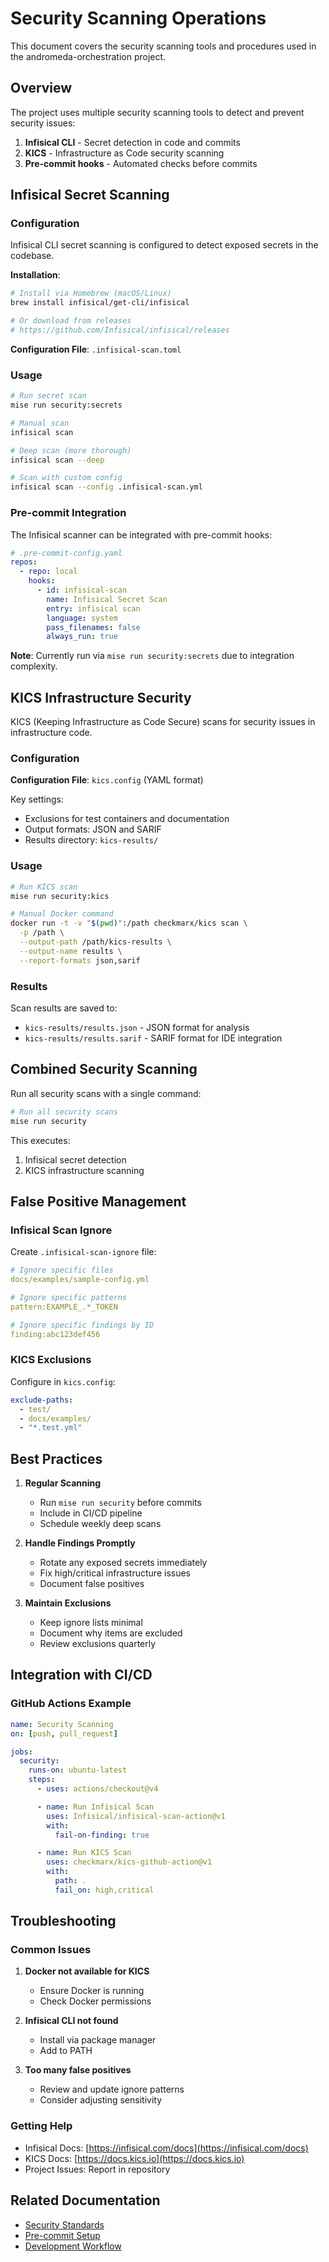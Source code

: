 # Security Scanning Operations

This document covers the security scanning tools and procedures used in the andromeda-orchestration project.

## Overview

The project uses multiple security scanning tools to detect and prevent security issues:

1. **Infisical CLI** - Secret detection in code and commits
1. **KICS** - Infrastructure as Code security scanning
1. **Pre-commit hooks** - Automated checks before commits

## Infisical Secret Scanning

### Configuration

Infisical CLI secret scanning is configured to detect exposed secrets in the codebase.

**Installation**:

```bash
# Install via Homebrew (macOS/Linux)
brew install infisical/get-cli/infisical

# Or download from releases
# https://github.com/Infisical/infisical/releases
```

**Configuration File**: `.infisical-scan.toml`

### Usage

```bash
# Run secret scan
mise run security:secrets

# Manual scan
infisical scan

# Deep scan (more thorough)
infisical scan --deep

# Scan with custom config
infisical scan --config .infisical-scan.yml
```

### Pre-commit Integration

The Infisical scanner can be integrated with pre-commit hooks:

```yaml
# .pre-commit-config.yaml
repos:
  - repo: local
    hooks:
      - id: infisical-scan
        name: Infisical Secret Scan
        entry: infisical scan
        language: system
        pass_filenames: false
        always_run: true
```

**Note**: Currently run via `mise run security:secrets` due to integration complexity.

## KICS Infrastructure Security

KICS (Keeping Infrastructure as Code Secure) scans for security issues in infrastructure code.

### Configuration

**Configuration File**: `kics.config` (YAML format)

Key settings:

- Exclusions for test containers and documentation
- Output formats: JSON and SARIF
- Results directory: `kics-results/`

### Usage

```bash
# Run KICS scan
mise run security:kics

# Manual Docker command
docker run -t -v "$(pwd)":/path checkmarx/kics scan \
  -p /path \
  --output-path /path/kics-results \
  --output-name results \
  --report-formats json,sarif
```

### Results

Scan results are saved to:

- `kics-results/results.json` - JSON format for analysis
- `kics-results/results.sarif` - SARIF format for IDE integration

## Combined Security Scanning

Run all security scans with a single command:

```bash
# Run all security scans
mise run security
```

This executes:

1. Infisical secret detection
1. KICS infrastructure scanning

## False Positive Management

### Infisical Scan Ignore

Create `.infisical-scan-ignore` file:

```yaml
# Ignore specific files
docs/examples/sample-config.yml

# Ignore specific patterns
pattern:EXAMPLE_.*_TOKEN

# Ignore specific findings by ID
finding:abc123def456
```

### KICS Exclusions

Configure in `kics.config`:

```yaml
exclude-paths:
  - test/
  - docs/examples/
  - "*.test.yml"
```

## Best Practices

1. **Regular Scanning**

   - Run `mise run security` before commits
   - Include in CI/CD pipeline
   - Schedule weekly deep scans

2. **Handle Findings Promptly**

   - Rotate any exposed secrets immediately
   - Fix high/critical infrastructure issues
   - Document false positives

3. **Maintain Exclusions**
   - Keep ignore lists minimal
   - Document why items are excluded
   - Review exclusions quarterly

## Integration with CI/CD

### GitHub Actions Example

```yaml
name: Security Scanning
on: [push, pull_request]

jobs:
  security:
    runs-on: ubuntu-latest
    steps:
      - uses: actions/checkout@v4

      - name: Run Infisical Scan
        uses: Infisical/infisical-scan-action@v1
        with:
          fail-on-finding: true

      - name: Run KICS Scan
        uses: checkmarx/kics-github-action@v1
        with:
          path: .
          fail_on: high,critical
```

## Troubleshooting

### Common Issues

1. **Docker not available for KICS**

   - Ensure Docker is running
   - Check Docker permissions

2. **Infisical CLI not found**

   - Install via package manager
   - Add to PATH

3. **Too many false positives**
   - Review and update ignore patterns
   - Consider adjusting sensitivity

### Getting Help

- Infisical Docs: [https://infisical.com/docs](https://infisical.com/docs)
- KICS Docs: [https://docs.kics.io](https://docs.kics.io)
- Project Issues: Report in repository

## Related Documentation

- [Security Standards](../standards/security-standards.md)
- [Pre-commit Setup](../getting-started/pre-commit-setup.md)
- [Development Workflow](../standards/development-workflow.md)
